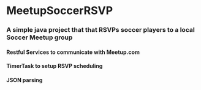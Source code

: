 # MeetupSoccerRSVP
### A simple java project that that RSVPs soccer players to a local Soccer Meetup group

#### Restful Services to communicate with Meetup.com
#### TimerTask to setup RSVP scheduling
#### JSON parsing

